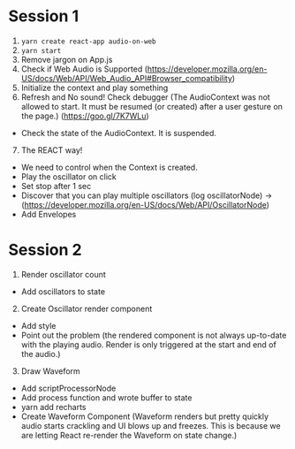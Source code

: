 # Session 1

1. `yarn create react-app audio-on-web`
2. `yarn start`
3. Remove jargon on App.js
4. Check if Web Audio is Supported (https://developer.mozilla.org/en-US/docs/Web/API/Web_Audio_API#Browser_compatibility)
5. Initialize the context and play something
6. Refresh and No sound! Check debugger (The AudioContext was not allowed to start. It must be resumed (or created) after a user gesture on the page.) (https://goo.gl/7K7WLu)
  - Check the state of the AudioContext. It is suspended.
7. The REACT way!
  - We need to control when the Context is created.
  - Play the oscillator on click
  - Set stop after 1 sec
  - Discover that you can play multiple oscillators (log oscillatorNode) -> (https://developer.mozilla.org/en-US/docs/Web/API/OscillatorNode)
  - Add Envelopes

# Session 2

1. Render oscillator count
  - Add oscillators to state
2. Create Oscillator render component
  - Add style
  - Point out the problem (the rendered component is not always up-to-date with the playing audio. Render is only triggered at the start and end of the audio.)
3. Draw Waveform
  - Add scriptProcessorNode
  - Add process function and wrote buffer to state
  - yarn add recharts
  - Create Waveform Component (Waveform renders but pretty quickly audio starts crackling and UI blows up and freezes. This is because we are letting React re-render the Waveform on state change.)
